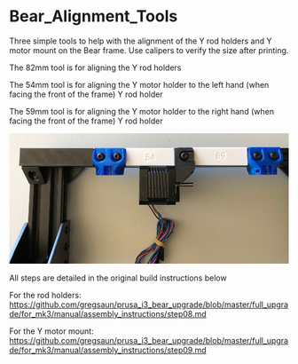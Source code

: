 # Bear_Alignment_Tools
Three simple tools to help with the alignment of the Y rod holders and Y motor mount on the Bear frame.  Use calipers to verify the size after printing.

The 82mm tool is for aligning the Y rod holders

The 54mm tool is for aligning the Y motor holder to the left hand (when facing the front of the frame) Y rod holder

The 59mm tool is for aligning the Y motor holder to the right hand (when facing the front of the frame) Y rod holder

![Example](https://github.com/nato2k/Bear_Alignment_Tools/blob/master/example.jpg?raw=true)

All steps are detailed in the original build instructions below

For the rod holders:
https://github.com/gregsaun/prusa_i3_bear_upgrade/blob/master/full_upgrade/for_mk3/manual/assembly_instructions/step08.md

For the Y motor mount:
https://github.com/gregsaun/prusa_i3_bear_upgrade/blob/master/full_upgrade/for_mk3/manual/assembly_instructions/step09.md
